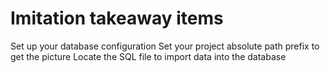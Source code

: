 # Imitation takeaway items
Set up your database configuration
Set your project absolute path prefix to get the picture
Locate the SQL file to import data into the database
